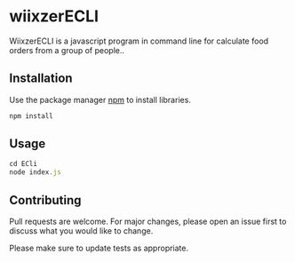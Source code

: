 # wiixzerECLI

WiixzerECLI is a javascript program in command line for calculate food orders from a group of people..

## Installation

Use the package manager [npm](https://www.npmjs.com/) to install libraries.

```bash
npm install
```

## Usage

```javascript
cd ECli
node index.js
```

## Contributing
Pull requests are welcome. For major changes, please open an issue first to discuss what you would like to change.

Please make sure to update tests as appropriate.
